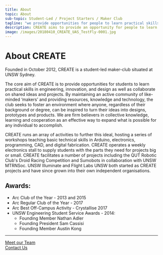 ```yaml
---
title: About
topic: About
sub-topic: Student-Led / Project Starters / Maker Club
tagline: "we provide opportunities for people to learn practical skills in engineering, invention and design, and collaborate on ideas and projects..."
description: CREATE aims to provide an opportunity for people to learn practical skills in engineering, invention and design, and collaborate on ideas and projects.
image: /images/20180410_CREATE_UAS_TestFly-0001.jpg
---
```


# About CREATE

Founded in October 2012, CREATE is a student-led maker-club situated at UNSW Sydney.

The core aim of CREATE is to provide opportunities for students to learn practical skills in engineering, innovation, and design as well as collaborate on shared ideas and projects. By maintaining an active community of like-minded ‘makers’ and providing resources, knowledge and technology, the club seeks to foster an environment where anyone, regardless of their background or degree, can be inspired to turn their ideas into designs, prototypes and products. We are firm believers in collective knowledge, learning and cooperation as an effective way to expand what is possible for any individual to accomplish.

CREATE runs an array of activities to further this ideal, hosting a series of workshops teaching basic technical skills in Arduino, electronics, programming, CAD, and digital fabrication. CREATE operates a weekly electronics stall to supply students with the parts they need for projects big or small. CREATE facilitates a number of projects including the QUT Robotic Club's Droid Racing Competition and Sumobots in collaboration with UNSW MTRNSoc. UNSW Illuminate and Flight Labs UNSW both started as CREATE projects and have since grown into their own independent organisations.

## Awards:
* Arc Club of the Year - 2013 and 2015
* Arc Regular Club of the Year - 2017
* Arc Best Off-Campus Activity - Crystallise 2017
* UNSW Engineering Student Service Awards - 2014:
    * Founding Member Nathan Adler
    * Founding President Sam Cassisi
    * Founding Member Austin Kong


<hr class="my-4">
<div class="row">
    <div class="col-6">
        <a href="{{'/team' | prepend: site.baseurl }}" class="btn btn-block btn-primary">Meet our Team</a>
    </div>
    <div class="col-6">
        <a href="{{'/contact' | prepend: site.baseurl }}" class="btn btn-block btn-primary">Contact Us</a>
    </div>
</div>

